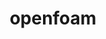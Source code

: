 ---
title: "openfoam"
layout: cache
categories: [package, develop-2023-05-18]
meta: {"versions": ["2206"], "compilers": ["gcc@=12.3.0", "gcc@=7.3.1"], "oss": ["amzn2"], "platforms": ["linux"], "targets": ["aarch64", "neoverse_n1", "skylake_avx512", "x86_64_v3"], "stacks": ["aws-isc", "aws-isc-aarch64", "aws-pcluster-icelake", "aws-pcluster-neoverse_n1", "aws-pcluster-neoverse_v1", "aws-pcluster-skylake", "root"], "num_specs": 5, "num_specs_by_stack": {"root": 5, "aws-isc-aarch64": 2, "aws-pcluster-neoverse_n1": 1, "aws-pcluster-neoverse_v1": 1, "aws-pcluster-icelake": 1, "aws-pcluster-skylake": 1, "aws-isc": 1}}
spec_details: [{"hash": "dslulmk6ekxol6juhg3lgb6j7p5lv6nx", "compiler": "gcc@=7.3.1", "versions": ["2206"], "os": "amzn2", "platform": "linux", "target": "aarch64", "variants": ["build_system=generic", "~float32", "~int64", "~kahip", "~knl", "~metis", "~mgridgen", "~paraview", "+scotch", "+source", "~spdp", "~vtk", "~zoltan"], "stacks": ["root", "aws-isc-aarch64"], "size": "-", "tarball": "https://binaries.spack.io/develop-2023-05-18/build_cache/linux-amzn2-aarch64/gcc-7.3.1/openfoam-2206/linux-amzn2-aarch64-gcc-7.3.1-openfoam-2206-dslulmk6ekxol6juhg3lgb6j7p5lv6nx.spack"}, {"hash": "o23uho4bdtqls2nmvp2ranjnua4jxvik", "compiler": "gcc@=12.3.0", "versions": ["2206"], "os": "amzn2", "platform": "linux", "target": "neoverse_n1", "variants": ["build_system=generic", "~float32", "~int64", "~kahip", "~knl", "~metis", "~mgridgen", "~paraview", "+scotch", "+source", "~spdp", "~vtk", "~zoltan"], "stacks": ["aws-pcluster-neoverse_n1", "aws-pcluster-neoverse_v1", "root"], "size": "-", "tarball": "https://binaries.spack.io/develop-2023-05-18/build_cache/linux-amzn2-neoverse_n1/gcc-12.3.0/openfoam-2206/linux-amzn2-neoverse_n1-gcc-12.3.0-openfoam-2206-o23uho4bdtqls2nmvp2ranjnua4jxvik.spack"}, {"hash": "mvdgm5sjvnit2x5o4bp2w7whj6mazggd", "compiler": "gcc@=7.3.1", "versions": ["2206"], "os": "amzn2", "platform": "linux", "target": "neoverse_n1", "variants": ["build_system=generic", "~float32", "~int64", "~kahip", "~knl", "~metis", "~mgridgen", "~paraview", "+scotch", "+source", "~spdp", "~vtk", "~zoltan"], "stacks": ["root", "aws-isc-aarch64"], "size": "-", "tarball": "https://binaries.spack.io/develop-2023-05-18/build_cache/linux-amzn2-neoverse_n1/gcc-7.3.1/openfoam-2206/linux-amzn2-neoverse_n1-gcc-7.3.1-openfoam-2206-mvdgm5sjvnit2x5o4bp2w7whj6mazggd.spack"}, {"hash": "cafbzlj7mdnclp25mkgrg3a3oaxhqkc2", "compiler": "gcc@=12.3.0", "versions": ["2206"], "os": "amzn2", "platform": "linux", "target": "skylake_avx512", "variants": ["build_system=generic", "~float32", "~int64", "~kahip", "~knl", "~metis", "~mgridgen", "~paraview", "+scotch", "+source", "~spdp", "~vtk", "~zoltan"], "stacks": ["root", "aws-pcluster-icelake", "aws-pcluster-skylake"], "size": "-", "tarball": "https://binaries.spack.io/develop-2023-05-18/build_cache/linux-amzn2-skylake_avx512/gcc-12.3.0/openfoam-2206/linux-amzn2-skylake_avx512-gcc-12.3.0-openfoam-2206-cafbzlj7mdnclp25mkgrg3a3oaxhqkc2.spack"}, {"hash": "t6jnoauks3xrrgomytwrovyyiwgxclzl", "compiler": "gcc@=7.3.1", "versions": ["2206"], "os": "amzn2", "platform": "linux", "target": "x86_64_v3", "variants": ["build_system=generic", "~float32", "~int64", "~kahip", "~knl", "~metis", "~mgridgen", "~paraview", "+scotch", "+source", "~spdp", "~vtk", "~zoltan"], "stacks": ["aws-isc", "root"], "size": "-", "tarball": "https://binaries.spack.io/develop-2023-05-18/build_cache/linux-amzn2-x86_64_v3/gcc-7.3.1/openfoam-2206/linux-amzn2-x86_64_v3-gcc-7.3.1-openfoam-2206-t6jnoauks3xrrgomytwrovyyiwgxclzl.spack"}]
---